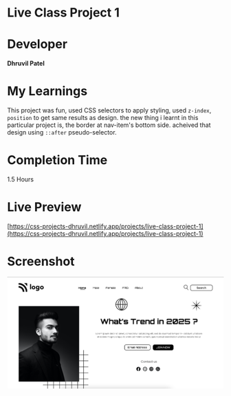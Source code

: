 # Live Class Project 1

# Developer
**Dhruvil Patel**

# My Learnings
This project was fun, used CSS selectors to apply styling, used `z-index`, `position` to get same results as design. the new thing i learnt in this particular project is, the border at nav-item's bottom side. acheived that design using `::after` pseudo-selector.

# Completion Time
1.5 Hours

# Live Preview
[https://css-projects-dhruvil.netlify.app/projects/live-class-project-1](https://css-projects-dhruvil.netlify.app/projects/live-class-project-1)

# Screenshot
![image](./result1.png)